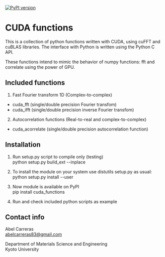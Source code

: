 [![PyPI version](https://badge.fury.io/py/cuda_functions.svg)](https://pypi.python.org/pypi/cuda_functions)

CUDA functions
==============
This is a collection of python functions written with CUDA,
using cuFFT and cuBLAS libraries.
The interface with Python is written using the Python C API.

These functions intend to mimic the behavior of numpy functions: fft and correlate
using the power of GPU.


Included functions
---------------------------------------------------------

1. Fast Fourier transform 1D (Complex-to-complex)
  - cuda_fft   (single/double precision Fourier transfom)
  - cuda_ifft  (single/double precision inverse Fourier transfom)

2. Autocorrelation functions (Real-to-real and complex-to-complex)
  - cuda_acorrelate (single/double precision autocorrelation function)


Installation
---------------------------------------------------------

1. Run setup.py script to compile only (testing)
   <br>python setup.py build_ext  --inplace

2. To install the module on your system use
   distutils setup.py as usual:
   <br>python setup.py install --user

3. Now module is available on PyPI
   <br>pip install cuda_functions
 
4. Run and check included python scripts as example


Contact info
---------------------------------------------------------

Abel Carreras
<br>abelcarreras83@gmail.com

Department of Materials Science and Engineering
<br>Kyoto University